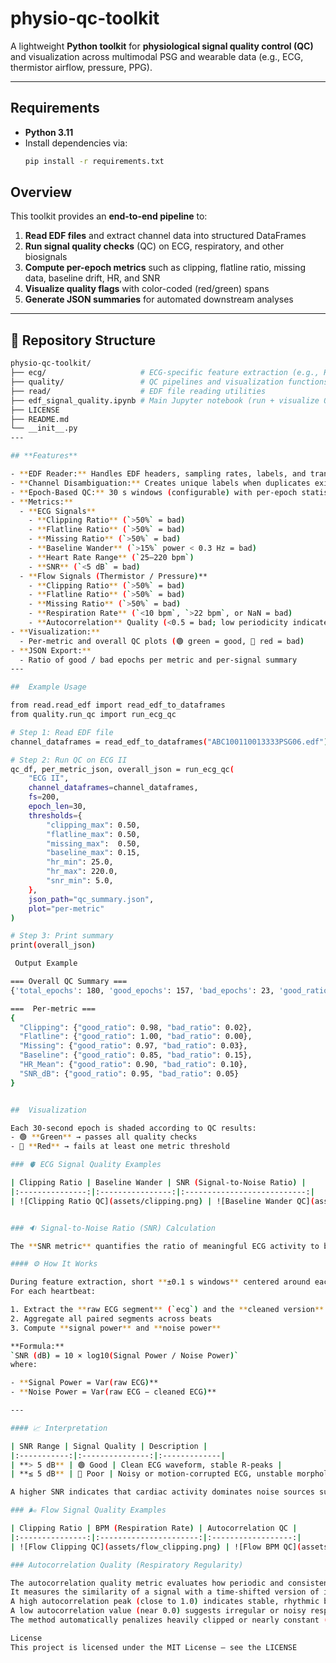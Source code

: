 #  physio-qc-toolkit

A lightweight **Python toolkit** for **physiological signal quality control (QC)** and visualization across multimodal PSG and wearable data (e.g., ECG, thermistor airflow, pressure, PPG).

---

##  Requirements

- **Python 3.11**
- Install dependencies via:
  ```bash
  pip install -r requirements.txt

##  Overview

This toolkit provides an **end-to-end pipeline** to:
1. **Read EDF files** and extract channel data into structured DataFrames  
2. **Run signal quality checks** (QC) on ECG, respiratory, and other biosignals  
3. **Compute per-epoch metrics** such as clipping, flatline ratio, missing data, baseline drift, HR, and SNR  
4. **Visualize quality flags** with color-coded (red/green) spans  
5. **Generate JSON summaries** for automated downstream analyses

---

## 📂 Repository Structure

```bash
physio-qc-toolkit/
├── ecg/                     # ECG-specific feature extraction (e.g., HR, HRV, SNR)
├── quality/                 # QC pipelines and visualization functions
├── read/                    # EDF file reading utilities
├── edf_signal_quality.ipynb # Main Jupyter notebook (run + visualize QC)
├── LICENSE
├── README.md
└── __init__.py
---

## **Features**

- **EDF Reader:** Handles EDF headers, sampling rates, labels, and transducers  
- **Channel Disambiguation:** Creates unique labels when duplicates exist  
- **Epoch-Based QC:** 30 s windows (configurable) with per-epoch statistics  
- **Metrics:**  
  - **ECG Signals**  
    - **Clipping Ratio** (`>50%` = bad)  
    - **Flatline Ratio** (`>50%` = bad)  
    - **Missing Ratio** (`>50%` = bad)  
    - **Baseline Wander** (`>15%` power < 0.3 Hz = bad)  
    - **Heart Rate Range** (`25–220 bpm`)  
    - **SNR** (`<5 dB` = bad)  
  - **Flow Signals (Thermistor / Pressure)**  
    - **Clipping Ratio** (`>50%` = bad)  
    - **Flatline Ratio** (`>50%` = bad)  
    - **Missing Ratio** (`>50%` = bad)  
    - **Respiration Rate** (`<10 bpm`, `>22 bpm`, or NaN = bad)  
    - **Autocorrelation** Quality (<0.5 = bad; low periodicity indicates irregular or noisy respiration)
- **Visualization:**  
  - Per-metric and overall QC plots (🟢 green = good, 🔴 red = bad)  
- **JSON Export:**  
  - Ratio of good / bad epochs per metric and per-signal summary  
---

##  Example Usage

from read.read_edf import read_edf_to_dataframes
from quality.run_qc import run_ecg_qc

# Step 1: Read EDF file
channel_dataframes = read_edf_to_dataframes("ABC100110013333PSG06.edf")

# Step 2: Run QC on ECG II
qc_df, per_metric_json, overall_json = run_ecg_qc(
    "ECG II",
    channel_dataframes=channel_dataframes,
    fs=200,
    epoch_len=30,
    thresholds={
        "clipping_max": 0.50,
        "flatline_max": 0.50,
        "missing_max":  0.50,
        "baseline_max": 0.15,
        "hr_min": 25.0,
        "hr_max": 220.0,
        "snr_min": 5.0,
    },
    json_path="qc_summary.json",
    plot="per-metric"
)

# Step 3: Print summary
print(overall_json)

 Output Example

=== Overall QC Summary ===
{'total_epochs': 180, 'good_epochs': 157, 'bad_epochs': 23, 'good_ratio': 0.872, 'bad_ratio': 0.128}

===  Per-metric === 
{
  "Clipping": {"good_ratio": 0.98, "bad_ratio": 0.02},
  "Flatline": {"good_ratio": 1.00, "bad_ratio": 0.00},
  "Missing": {"good_ratio": 0.97, "bad_ratio": 0.03},
  "Baseline": {"good_ratio": 0.85, "bad_ratio": 0.15},
  "HR_Mean": {"good_ratio": 0.90, "bad_ratio": 0.10},
  "SNR_dB": {"good_ratio": 0.95, "bad_ratio": 0.05}
}


##  Visualization

Each 30-second epoch is shaded according to QC results:
- 🟢 **Green** → passes all quality checks  
- 🔴 **Red** → fails at least one metric threshold  

### 🫀 ECG Signal Quality Examples

| Clipping Ratio | Baseline Wander | SNR (Signal-to-Noise Ratio) |
|:---------------:|:----------------:|:---------------------------:|
| ![Clipping Ratio QC](assets/clipping.png) | ![Baseline Wander QC](assets/baseline.png) | ![SNR QC](assets/SNR.png) |


### 🔉 Signal-to-Noise Ratio (SNR) Calculation

The **SNR metric** quantifies the ratio of meaningful ECG activity to background noise, providing an estimate of overall ECG signal integrity.

#### ⚙️ How It Works

During feature extraction, short **±0.1 s windows** centered around each detected **R-peak** are isolated.  
For each heartbeat:

1. Extract the **raw ECG segment** (`ecg`) and the **cleaned version** (`ecg_cleaned`)  
2. Aggregate all paired segments across beats  
3. Compute **signal power** and **noise power**

**Formula:**  
`SNR (dB) = 10 × log10(Signal Power / Noise Power)`
where:  

- **Signal Power = Var(raw ECG)**  
- **Noise Power = Var(raw ECG − cleaned ECG)**  

---

#### 📈 Interpretation

| SNR Range | Signal Quality | Description |
|:-----------:|:---------------:|:-------------|
| **> 5 dB** | 🟢 Good | Clean ECG waveform, stable R-peaks |
| **≤ 5 dB** | 🔴 Poor | Noisy or motion-corrupted ECG, unstable morphology |

A higher SNR indicates that cardiac activity dominates noise sources such as motion artifacts, electrode detachment, or baseline wander.

### 🌬️ Flow Signal Quality Examples

| Clipping Ratio | BPM (Respiration Rate) | Autocorrelation QC |
|:---------------:|:----------------------:|:------------------:|
| ![Flow Clipping QC](assets/flow_clipping.png) | ![Flow BPM QC](assets/flow_bpm.png) | ![Autocorrelation QC](assets/autocorrelation.png) |

### Autocorrelation Quality (Respiratory Regularity)

The autocorrelation quality metric evaluates how periodic and consistent a respiratory or flow signal is over time.
It measures the similarity of a signal with a time-shifted version of itself within a short lag window (typically up to 10 seconds).
A high autocorrelation peak (close to 1.0) indicates stable, rhythmic breathing cycles with well-defined periodicity.
A low autocorrelation value (near 0.0) suggests irregular or noisy respiration, such as disrupted airflow, clipping, or flatline segments.
The method automatically penalizes heavily clipped or nearly constant (flatline) signals by assigning them a score of 0.

License
This project is licensed under the MIT License — see the LICENSE